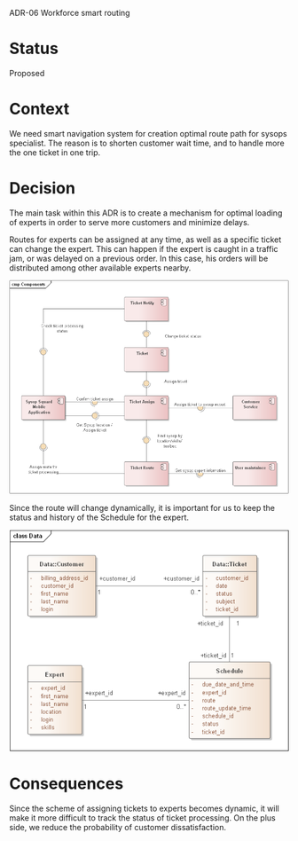 ADR-06 Workforce smart routing

# Status

Proposed

# Context

We need smart navigation system for creation optimal route path for sysops specialist. The reason is to shorten customer wait time, and to handle more the one ticket in one trip.

# Decision

The main task within this ADR is to create a mechanism for optimal loading of experts in order to serve more customers and minimize delays.

Routes for experts can be assigned at any time, as well as a specific ticket can change the expert. This can happen if the expert is caught in a traffic jam, or was delayed on a previous order. In this case, his orders will be distributed among other available experts nearby.

![Component scheme.](adr-06-01.png)

Since the route will change dynamically, it is important for us to keep the status and history of the Schedule for the expert.

![Main entities of solution](adr-06-02.png)

# Consequences

Since the scheme of assigning tickets to experts becomes dynamic, it will make it more difficult to track the status of ticket processing.
On the plus side, we reduce the probability of customer dissatisfaction.
